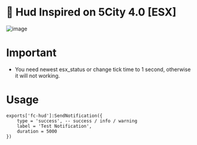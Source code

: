 # 📂 Hud Inspired on 5City 4.0 [ESX]
![image](https://github.com/user-attachments/assets/2713eeec-192e-43d2-a9db-3497a71f170f)

# Important
- You need newest esx_status or change tick time to 1 second, otherwise it will not working.

# Usage
```
exports['fc-hud']:SendNotification({
    type = 'success', -- success / info / warning
    label = 'Test Notification',
    duration = 5000
})
```
